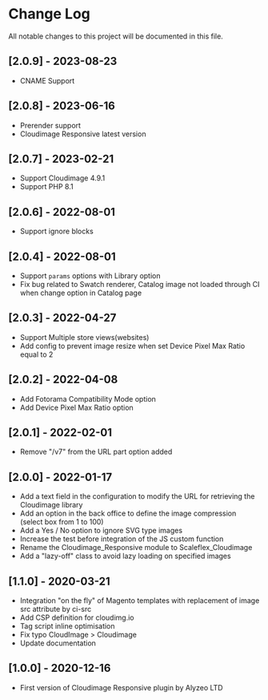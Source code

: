 # Change Log

All notable changes to this project will be documented in this file.

## [2.0.9] - 2023-08-23

* CNAME Support

## [2.0.8] - 2023-06-16

* Prerender support
* Cloudimage Responsive latest version

## [2.0.7] - 2023-02-21

* Support Cloudimage 4.9.1
* Support PHP 8.1

## [2.0.6] - 2022-08-01

* Support ignore blocks

## [2.0.4] - 2022-08-01

* Support ```params``` options with Library option
* Fix bug related to Swatch renderer, Catalog image not loaded through CI when change option in Catalog page

## [2.0.3] - 2022-04-27

* Support Multiple store views(websites)
* Add config to prevent image resize when set Device Pixel Max Ratio equal to 2

## [2.0.2] - 2022-04-08

* Add Fotorama Compatibility Mode option
* Add Device Pixel Max Ratio option

## [2.0.1] - 2022-02-01

* Remove "/v7" from the URL part option added

## [2.0.0] - 2022-01-17

* Add a text field in the configuration to modify the URL for retrieving the Cloudimage library
* Add an option in the back office to define the image compression (select box from 1 to 100)
* Add a Yes / No option to ignore SVG type images
* Increase the test before integration of the JS custom function
* Rename the Cloudimage_Responsive module to Scaleflex_Cloudimage
* Add a "lazy-off" class to avoid lazy loading on specified images

## [1.1.0] - 2020-03-21

* Integration "on the fly" of Magento templates with replacement of image src attribute by ci-src
* Add CSP definition for cloudimg.io
* Tag script inline optimisation
* Fix typo CloudImage > Cloudimage
* Update documentation

## [1.0.0] - 2020-12-16

* First version of Cloudimage Responsive plugin by Alyzeo LTD
  
